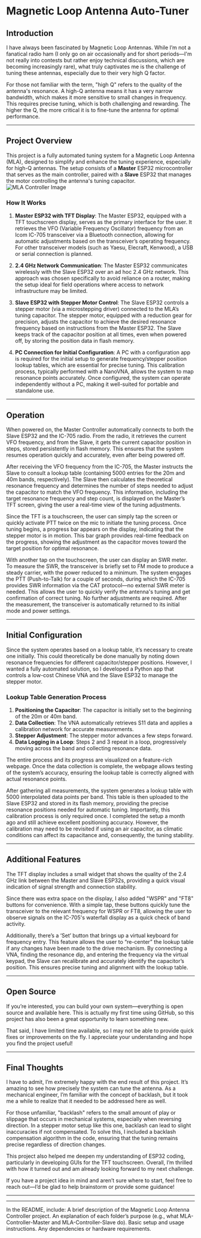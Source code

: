# Magnetic Loop Antenna Auto-Tuner

## Introduction

I have always been fascinated by Magnetic Loop Antennas. While I’m not a fanatical radio ham (I only go on air occasionally and for short periods—I'm not really into contests but rather enjoy technical discussions, which are becoming increasingly rare), what truly captivates me is the challenge of tuning these antennas, especially due to their very high Q factor.

For those not familiar with the term, "high Q" refers to the quality of the antenna's resonance. A high-Q antenna means it has a very narrow bandwidth, which makes it more sensitive to small changes in frequency. This requires precise tuning, which is both challenging and rewarding. The higher the Q, the more critical it is to fine-tune the antenna for optimal performance.

---

## Project Overview
This project is a fully automated tuning system for a Magnetic Loop Antenna (MLA), designed to simplify and enhance the tuning experience, especially for high-Q antennas. The setup consists of a **Master** ESP32 microcontroller that serves as the main controller, paired with a **Slave** ESP32 that manages the motor controlling the antenna's tuning capacitor.
![MLA Controller Image](https://github.com/HB9IIU/Magnetic-Loop-Antenna-Controller/blob/main/MLA-Controller-Master/doc/Diagrams/diag.png)

### How It Works

1. **Master ESP32 with TFT Display**: 
The Master ESP32, equipped with a TFT touchscreen display, serves as the primary interface for the user. It retrieves the VFO (Variable Frequency Oscillator) frequency from an Icom IC-705 transceiver via a Bluetooth connection, allowing for automatic adjustments based on the transceiver’s operating frequency. For other transceiver models (such as Yaesu, Elecraft, Kenwood), a USB or serial connection is planned.

2. **2.4 GHz Network Communication**: The Master ESP32 communicates wirelessly with the Slave ESP32 over an ad hoc 2.4 GHz network. This approach was chosen specifically to avoid reliance on a router, making the setup ideal for field operations where access to network infrastructure may be limited.

3. **Slave ESP32 with Stepper Motor Control**: The Slave ESP32 controls a stepper motor (via a microstepping driver) connected to the MLA’s tuning capacitor. The stepper motor, equipped with a reduction gear for precision, adjusts the capacitor to achieve the desired resonance frequency based on instructions from the Master ESP32. The Slave keeps track of the capacitor position at all times, even when powered off, by storing the position data in flash memory.

4. **PC Connection for Initial Configuration**: A PC with a configuration app is required for the initial setup to generate frequency/stepper position lookup tables, which are essential for precise tuning. This calibration process, typically performed with a NanoVNA, allows the system to map resonance points accurately. Once configured, the system can operate independently without a PC, making it well-suited for portable and standalone use.

---

## Operation

When powered on, the Master Controller automatically connects to both the Slave ESP32 and the IC-705 radio. From the radio, it retrieves the current VFO frequency, and from the Slave, it gets the current capacitor position in steps, stored persistently in flash memory. This ensures that the system resumes operation quickly and accurately, even after being powered off.

After receiving the VFO frequency from the IC-705, the Master instructs the Slave to consult a lookup table (containing 5000 entries for the 20m and 40m bands, respectively). The Slave then calculates the theoretical resonance frequency and determines the number of steps needed to adjust the capacitor to match the VFO frequency. This information, including the target resonance frequency and step count, is displayed on the Master’s TFT screen, giving the user a real-time view of the tuning adjustments.

Since the TFT is a touchscreen, the user can simply tap the screen or quickly activate PTT twice on the mic to initiate the tuning process. Once tuning begins, a progress bar appears on the display, indicating that the stepper motor is in motion. This bar graph provides real-time feedback on the progress, showing the adjustment as the capacitor moves toward the target position for optimal resonance.

With another tap on the touchscreen, the user can display an SWR meter. To measure the SWR, the transceiver is briefly set to FM mode to produce a steady carrier, with the power reduced to a minimum. The system engages the PTT (Push-to-Talk) for a couple of seconds, during which the IC-705 provides SWR information via the CAT protocol—no external SWR meter is needed. This allows the user to quickly verify the antenna's tuning and get confirmation of correct tuning. No further adjustments are required. After the measurement, the transceiver is automatically returned to its initial mode and power settings.

---

## Initial Configuration

Since the system operates based on a lookup table, it’s necessary to create one initially. This could theoretically be done manually by noting down resonance frequencies for different capacitor/stepper positions. However, I wanted a fully automated solution, so I developed a Python app that controls a low-cost Chinese VNA and the Slave ESP32 to manage the stepper motor.

### Lookup Table Generation Process

1. **Positioning the Capacitor**: The capacitor is initially set to the beginning of the 20m or 40m band.
2. **Data Collection**: The VNA automatically retrieves S11 data and applies a calibration network for accurate measurements.
3. **Stepper Adjustment**: The stepper motor advances a few steps forward.
4. **Data Logging in a Loop**: Steps 2 and 3 repeat in a loop, progressively moving across the band and collecting resonance data.

The entire process and its progress are visualized on a feature-rich webpage. Once the data collection is complete, the webpage allows testing of the system’s accuracy, ensuring the lookup table is correctly aligned with actual resonance points.

After gathering all measurements, the system generates a lookup table with 5000 interpolated data points per band. This table is then uploaded to the Slave ESP32 and stored in its flash memory, providing the precise resonance positions needed for automatic tuning. Importantly, this calibration process is only required once. I completed the setup a month ago and still achieve excellent positioning accuracy. However, the calibration may need to be revisited if using an air capacitor, as climatic conditions can affect its capacitance and, consequently, the tuning stability.

---

## Additional Features

The TFT display includes a small widget that shows the quality of the 2.4 GHz link between the Master and Slave ESP32s, providing a quick visual indication of signal strength and connection stability.

Since there was extra space on the display, I also added "WSPR" and "FT8" buttons for convenience. With a simple tap, these buttons quickly tune the transceiver to the relevant frequency for WSPR or FT8, allowing the user to observe signals on the IC-705's waterfall display as a quick check of band activity.

Additionally, there’s a ‘Set’ button that brings up a virtual keyboard for frequency entry. This feature allows the user to “re-center” the lookup table if any changes have been made to the drive mechanism. By connecting a VNA, finding the resonance dip, and entering the frequency via the virtual keypad, the Slave can recalibrate and accurately identify the capacitor’s position. This ensures precise tuning and alignment with the lookup table.

---

## Open Source

If you’re interested, you can build your own system—everything is open source and available here. This is actually my first time using GitHub, so this project has also been a great opportunity to learn something new.

That said, I have limited time available, so I may not be able to provide quick fixes or improvements on the fly. I appreciate your understanding and hope you find the project useful!

---

## Final Thoughts

I have to admit, I’m extremely happy with the end result of this project. It’s amazing to see how precisely the system can tune the antenna. As a mechanical engineer, I’m familiar with the concept of backlash, but it took me a while to realize that it needed to be addressed here as well.

For those unfamiliar, "backlash" refers to the small amount of play or slippage that occurs in mechanical systems, especially when reversing direction. In a stepper motor setup like this one, backlash can lead to slight inaccuracies if not compensated. To solve this, I included a backlash compensation algorithm in the code, ensuring that the tuning remains precise regardless of direction changes.

This project also helped me deepen my understanding of ESP32 coding, particularly in developing GUIs for the TFT touchscreen. Overall, I’m thrilled with how it turned out and am already looking forward to my next challenge.

If you have a project idea in mind and aren’t sure where to start, feel free to reach out—I’d be glad to help brainstorm or provide some guidance!

---










-------------------------------------------------






In the README, include:
A brief description of the Magnetic Loop Antenna Controller project.
An explanation of each folder’s purpose (e.g., what MLA-Controller-Master and MLA-Controller-Slave do).
Basic setup and usage instructions.
Any dependencies or hardware requirements.
